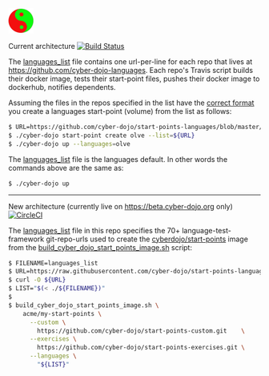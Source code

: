 
<img src="https://raw.githubusercontent.com/cyber-dojo/nginx/master/images/home_page_logo.png" alt="cyber-dojo yin/yang logo" width="50px" height="50px"/>

Current architecture
[![Build Status](https://travis-ci.org/cyber-dojo/start-points-languages.svg?branch=master)](https://travis-ci.org/cyber-dojo/start-points-languages)

The [languages_list](https://github.com/cyber-dojo/start-points-languages/blob/master/languages_list)
file contains one url-per-line for each repo that lives at
https://github.com/cyber-dojo-languages.
Each repo's Travis script builds their docker image, tests their
start-point files, pushes their docker image to
dockerhub, notifies dependents.

Assuming the files in the repos specified in the list have the
[correct format](http://blog.cyber-dojo.org/2016/08/creating-your-own-start-points.html)
you create a languages start-point (volume) from the list as follows:

```bash
$ URL=https://github.com/cyber-dojo/start-points-languages/blob/master/languages_list
$ ./cyber-dojo start-point create olve --list=${URL}
$ ./cyber-dojo up --languages=olve
```

The [languages_list](https://github.com/cyber-dojo/start-points-languages/blob/master/languages_list)
file is the languages default. In other words the commands above are the same as:

```bash
$ ./cyber-dojo up
```

- - - -
New architecture (currently live on https://beta.cyber-dojo.org only)
[![CircleCI](https://circleci.com/gh/cyber-dojo/start-points-languages.svg?style=svg)](https://circleci.com/gh/cyber-dojo/start-points-languages)

The [languages_list](../languages_list) file in this repo specifies the
70+ language-test-framework git-repo-urls used to create the
[cyberdojo/start-points](https://hub.docker.com/r/cyberdojo/start-points) image from the
[build_cyber_dojo_start_points_image.sh](https://github.com/cyber-dojo/start-points-base/blob/master/build_cyber_dojo_start_points_image.sh)
script:

```bash
$ FILENAME=languages_list
$ URL=https://raw.githubusercontent.com/cyber-dojo/start-points-languages/master/${FILENAME}
$ curl -O ${URL}
$ LIST="$(< ./${FILENAME})"
$
$ build_cyber_dojo_start_points_image.sh \
    acme/my-start-points \
      --custom \
        https://github.com/cyber-dojo/start-points-custom.git    \
      --exercises \
        https://github.com/cyber-dojo/start-points-exercises.git \
      --languages \
        "${LIST}"
```
